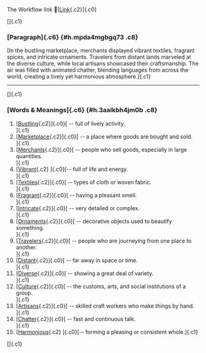 The Workflow link
👏[[Link](https://www.google.com/url?q=http://www.google.com&sa=D&source=editors&ust=1756845481388120&usg=AOvVaw3pX0UlKmf9xTjOJp6LEkPP){.c2}]{.c0}

[]{.c1}

### [Paragraph]{.c6} {#h.mpda4mgbgq73 .c8}

[In the bustling marketplace, merchants displayed vibrant textiles,
fragrant spices, and intricate ornaments. Travelers from distant lands
marveled at the diverse culture, while local artisans showcased their
craftsmanship. The air was filled with animated chatter, blending
languages from across the world, creating a lively yet harmonious
atmosphere.]{.c1}

------------------------------------------------------------------------

[]{.c1}

### [Words & Meanings]{.c6} {#h.3aalkbh4jm0b .c8}

1.  [[Bustling](https://www.google.com/url?q=http://www.google.com&sa=D&source=editors&ust=1756845481388973&usg=AOvVaw3wjj6ZeKsV4jL25N31DsiA){.c2}]{.c0}[ --
    full of lively activity.\
    ]{.c1}
2.  [[Marketplace](https://www.google.com/url?q=http://www.google.com&sa=D&source=editors&ust=1756845481389127&usg=AOvVaw10jY57gUdmvYoTgLHA7m-o){.c2}]{.c0}[ --
    a place where goods are bought and sold.\
    ]{.c1}
3.  [[Merchants](https://www.google.com/url?q=http://www.google.com&sa=D&source=editors&ust=1756845481389292&usg=AOvVaw28gkjXnZiKFxgl938n8GEo){.c2}]{.c0}[ --
    people who sell goods, especially in large quantities.\
    ]{.c1}
4.  [[Vibrant](https://www.google.com/url?q=http://www.google.com&sa=D&source=editors&ust=1756845481389431&usg=AOvVaw1sFqpEDoammL5USn-DzHlp){.c2}
    ]{.c0}[-- full of life and energy.\
    ]{.c1}
5.  [[Textiles](https://www.google.com/url?q=http://www.google.com&sa=D&source=editors&ust=1756845481389561&usg=AOvVaw2lnR10eSdTvbO22dZ4GpRd){.c2}]{.c0}[ --
    types of cloth or woven fabric.\
    ]{.c1}
6.  [[Fragrant](https://www.google.com/url?q=http://www.google.com&sa=D&source=editors&ust=1756845481389672&usg=AOvVaw08JxeHAHzA2sAQ1HLlXOCq){.c2}]{.c0}[ --
    having a pleasant smell.\
    ]{.c1}
7.  [[Intricate](https://www.google.com/url?q=http://www.google.com&sa=D&source=editors&ust=1756845481389776&usg=AOvVaw0bC-rx_rzsKm_cat4GHMU9){.c2}]{.c0}[ --
    very detailed or complex.\
    ]{.c1}
8.  [[Ornaments](https://www.google.com/url?q=http://www.google.com&sa=D&source=editors&ust=1756845481389907&usg=AOvVaw0tKGYFNvJn86H7WUBez_ci){.c2}]{.c0}[ --
    decorative objects used to beautify something.\
    ]{.c1}
9.  [[Travelers](https://www.google.com/url?q=http://www.google.com&sa=D&source=editors&ust=1756845481390036&usg=AOvVaw3zfxjgJmBDnn__qBnvfl-Y){.c2}]{.c0}[ --
    people who are journeying from one place to another.\
    ]{.c1}
10. [[Distant](https://www.google.com/url?q=http://www.google.com&sa=D&source=editors&ust=1756845481390183&usg=AOvVaw2HI1lZGNQBuchPetbHJPhT){.c2}]{.c0}[ --
    far away in space or time.\
    ]{.c1}
11. [[Diverse](https://www.google.com/url?q=http://www.google.com&sa=D&source=editors&ust=1756845481390303&usg=AOvVaw1Ia17BpE9fr43RCHryVM44){.c2}]{.c0}[ --
    showing a great deal of variety.\
    ]{.c1}
12. [[Culture](https://www.google.com/url?q=http://www.google.com&sa=D&source=editors&ust=1756845481390422&usg=AOvVaw070BxS6bpmWXIz17XaFNWl){.c2}]{.c0}[ --
    the customs, arts, and social institutions of a group.\
    ]{.c1}
13. [[Artisans](https://www.google.com/url?q=http://www.google.com&sa=D&source=editors&ust=1756845481390565&usg=AOvVaw0vqyqf2K2KUwXCBDg7zjr7){.c2}]{.c0}[ --
    skilled craft workers who make things by hand.\
    ]{.c1}
14. [[Chatter](https://www.google.com/url?q=http://www.google.com&sa=D&source=editors&ust=1756845481390689&usg=AOvVaw3XIe44XKfbM0deXS17nsVu){.c2}]{.c0}[ --
    fast and continuous talk.\
    ]{.c1}
15. [[Harmonious](https://www.google.com/url?q=http://www.google.com&sa=D&source=editors&ust=1756845481390801&usg=AOvVaw0fBhykt5h0J9S-8dPXvsco){.c2}
    ]{.c0}[-- forming a pleasing or consistent whole.]{.c1}

[]{.c1}
